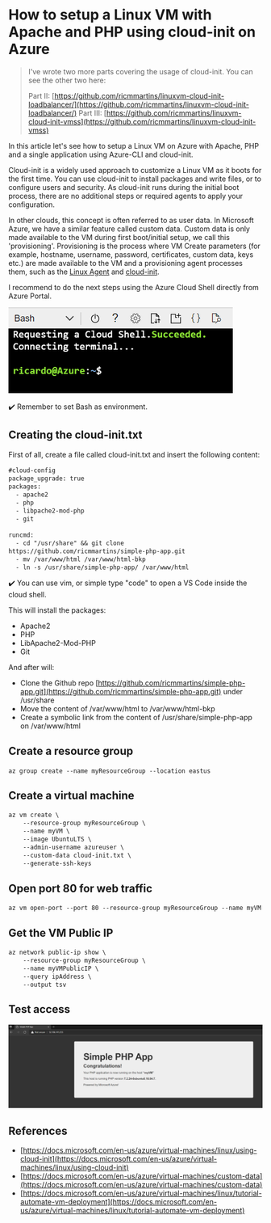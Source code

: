 # How to setup a Linux VM with Apache and PHP using cloud-init on Azure

> I've wrote two more parts covering the usage of cloud-init. You can see the other two here:
>
> Part II: [https://github.com/ricmmartins/linuxvm-cloud-init-loadbalancer/](https://github.com/ricmmartins/linuxvm-cloud-init-loadbalancer/)
> Part III: [https://github.com/ricmmartins/linuxvm-cloud-init-vmss](https://github.com/ricmmartins/linuxvm-cloud-init-vmss)

In this article let's see how to setup a Linux VM on Azure with Apache, PHP and a single application using Azure-CLI and cloud-init.

Cloud-init is a widely used approach to customize a Linux VM as it boots for the first time. You can use cloud-init to install packages and write files, or to configure users and security. As cloud-init runs during the initial boot process, there are no additional steps or required agents to apply your configuration.

In other clouds, this concept is often referred to as user data. In Microsoft Azure, we have a similar feature called custom data. Custom data is only made available to the VM during first boot/initial setup, we call this 'provisioning'. Provisioning is the process where VM Create parameters (for example, hostname, username, password, certificates, custom data, keys etc.) are made available to the VM and a provisioning agent processes them, such as the [Linux Agent](https://docs.microsoft.com/en-us/azure/virtual-machines/extensions/agent-linux) and [cloud-init](https://cloudinit.readthedocs.io/).

I recommend to do the next steps using the Azure Cloud Shell directly from Azure Portal. 

![cloud-shell.png](/cloud-shell.png)

✔️ Remember to set Bash as environment.

## Creating the cloud-init.txt

First of all, create a file called cloud-init.txt and insert the following content:

```
#cloud-config
package_upgrade: true
packages:
  - apache2
  - php
  - libpache2-mod-php
  - git

runcmd:
  - cd "/usr/share" && git clone https://github.com/ricmmartins/simple-php-app.git
  - mv /var/www/html /var/www/html-bkp
  - ln -s /usr/share/simple-php-app/ /var/www/html
```
✔️ You can use vim, or simple type "code" to open a VS Code inside the cloud shell.

This will install the packages:

* Apache2
* PHP
* LibApache2-Mod-PHP
* Git

And after will:

* Clone the Github repo [https://github.com/ricmmartins/simple-php-app.git](https://github.com/ricmmartins/simple-php-app.git) under /usr/share
* Move the content of /var/www/html to /var/www/html-bkp
* Create a symbolic link from the content of /usr/share/simple-php-app on /var/www/html

## Create a resource group

```
az group create --name myResourceGroup --location eastus
```

## Create a virtual machine

```
az vm create \
    --resource-group myResourceGroup \
    --name myVM \
    --image UbuntuLTS \
    --admin-username azureuser \
    --custom-data cloud-init.txt \
    --generate-ssh-keys
```

## Open port 80 for web traffic

```
az vm open-port --port 80 --resource-group myResourceGroup --name myVM
```

## Get the VM Public IP

```
az network public-ip show \
    --resource-group myResourceGroup \
    --name myVMPublicIP \
    --query ipAddress \
    --output tsv
 ```
 
## Test access 

![access.png](/access.png)

## References

-  [https://docs.microsoft.com/en-us/azure/virtual-machines/linux/using-cloud-init](https://docs.microsoft.com/en-us/azure/virtual-machines/linux/using-cloud-init)
-  [https://docs.microsoft.com/en-us/azure/virtual-machines/custom-data](https://docs.microsoft.com/en-us/azure/virtual-machines/custom-data)
-  [https://docs.microsoft.com/en-us/azure/virtual-machines/linux/tutorial-automate-vm-deployment](https://docs.microsoft.com/en-us/azure/virtual-machines/linux/tutorial-automate-vm-deployment)
